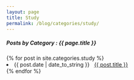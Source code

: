 ```yaml
---
layout: page
title: Study
permalink: /blog/categories/study/
---
```


<h5> Posts by Category : {{ page.title }} </h5>

<div class="card">
{% for post in site.categories.study %}
 <li class="category-posts"><span>{{ post.date | date_to_string }}</span> &nbsp; <a href="{{ post.url }}">{{ post.title }}</a></li>
{% endfor %}
</div>
